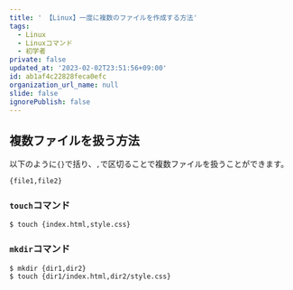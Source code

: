 ```yaml
---
title: ' 【Linux】一度に複数のファイルを作成する方法'
tags:
  - Linux
  - Linuxコマンド
  - 初学者
private: false
updated_at: '2023-02-02T23:51:56+09:00'
id: ab1af4c22828feca0efc
organization_url_name: null
slide: false
ignorePublish: false
---
```


## 複数ファイルを扱う方法
以下のように`{}`で括り、`,`で区切ることで複数ファイルを扱うことができます。
```
{file1,file2}
```

### `touch`コマンド
```
$ touch {index.html,style.css}
```

### `mkdir`コマンド
```
$ mkdir {dir1,dir2}
$ touch {dir1/index.html,dir2/style.css}
```

